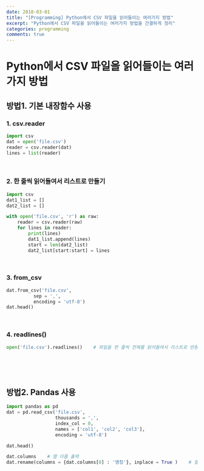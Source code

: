 ```yaml
---
date: 2018-03-01
title: "[Programming] Python에서 CSV 파일을 읽어들이는 여러가지 방법"
excerpt: "Python에서 CSV 파일을 읽어들이는 여러가지 방법을 간결하게 정리"
categories: programming
comments: true
---
```




# Python에서 CSV 파일을 읽어들이는 여러가지 방법

## 방법1. 기본 내장함수 사용

### 1. csv.reader

```python
import csv
dat = open('file.csv')
reader = csv.reader(dat)
lines = list(reader)
```

<br>

### 2. 한 줄씩 읽어들여서 리스트로 만들기

```python
import csv
dat1_list = []
dat2_list = []

with open('file.csv', 'r') as raw:
    reader = csv.reader(raw)
    for lines in reader:
        print(lines)
        dat1_list.append(lines)
        start = len(dat2_list)
        dat2_list[start:start] = lines
```

<br>

### 3. from_csv

```python
dat.from_csv('file.csv',
          sep = ',',
          encoding = 'utf-8')
dat.head()
```

<br>

### 4. readlines()

```python
open('file.csv').readlines()    # 파일을 한 줄씩 전체를 읽어들여서 리스트로 반환
```

<br><br><br>

## 방법2. Pandas 사용

```python
import pandas as pd
dat = pd.read_csv('file.csv', 
                  thousands = ',',
                  index_col = 0,
                  names = ['col1', 'col2', 'col3'],
                  encoding = 'utf-8')

dat.head()

dat.columns    # 열 이름 출력
dat.rename(columns = {dat.columns[0] : '명칭'}, inplace = True )    # 열 이름 변경
```



